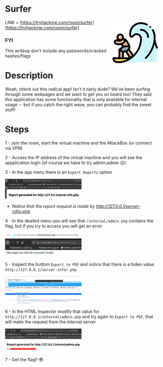 # Surfer

<img align="right" src="https://github.com/matthernet/Writeups/blob/main/TryHackMe/Room/images/surfer/surfer01.png" width="150" height="150">

LINK = [https://tryhackme.com/room/surfer](https://tryhackme.com/room/surfer)

### FYI
This writeup don't include any passwords/cracked hashes/flags

# Description
Woah, check out this radical app! Isn't it narly dude? We've been surfing through some webpages and we want to get you on board too! They said this application has some functionality that is only available for internal usage -- but if you catch the right wave, you can probably find the sweet stuff!


# Steps

1 - Join the room, start the virtual machine and the AttackBox (or connect via VPN)

2 - Access the IP address of the virtual machine and you will see the appplication login (of course we have to try admin:admin 😉)

3 - In the app menu there is an ```Export Reports``` option

<img src="https://github.com/matthernet/Writeups/blob/main/TryHackMe/Room/images/surfer/surfer02.png" width="50%">

* *Notice that the report request is made by http://127.0.0.1/server-infor.php*

4 - In the deailed menu you will see that ```/internal/admin.php``` contains the flag, but if you try to access you will get an error

<img src="https://github.com/matthernet/Writeups/blob/main/TryHackMe/Room/images/surfer/surfer03.png" width="50%">
<img src="https://github.com/matthernet/Writeups/blob/main/TryHackMe/Room/images/surfer/surfer04.png" width="50%">

5 - Inspect the buttom ```Export to PDF``` and notice that there is a hiden value ```http://127.0.0.1/server-infor.php```

<img src="https://github.com/matthernet/Writeups/blob/main/TryHackMe/Room/images/surfer/surfer05.png" width="50%">

6 - In the HTML inspector modify that value for ```http://127.0.0.1/internal/admin.php``` and try again to ```Export to PDF```, that will make the request from the internal server

<img src="https://github.com/matthernet/Writeups/blob/main/TryHackMe/Room/images/surfer/surfer06.png" width="50%">

7 - Get the flag!! 😎
